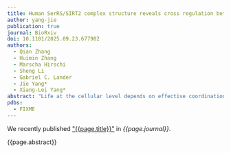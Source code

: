 ```yaml
---
title: Human SerRS/SIRT2 complex structure reveals cross regulation between translation and NAD+ metabolism
author: yang-jie
publication: true
journal: BioRxiv
doi: 10.1101/2025.09.23.677902
authors:
  - Qian Zhang
  - Huimin Zhang
  - Marscha Hirschi
  - Sheng Li
  - Gabriel C. Lander
  - Jie Yang*
  - Xiang-Lei Yang*
abstract: "Life at the cellular level depends on effective coordination between diverse processes. Here we uncover a novel cross-regulation between metabolism and translation through a 3.2 Å cryo-EM structure of human cytosolic seryl-tRNA synthetase (SerRS) bound to sirtuin-2 (SIRT2), an NAD+-dependent deacetylase. This interaction, naturally triggered by the NAD+ metabolite ADP-ribose (ADPR), resembles substrate binding and block SIRT2's active site. Interestingly, SerRS acetylation is not required for this interaction. SIRT2 binding sterically and allosterically impedes tRNA binding to SerRS, lowering charged tRNASer level and protein synthesis activity. Key interaction residues in both proteins emerged simultaneously in vertebrates, suggesting co-evolution for cross-regulation. Given ADPR's accumulation under stress, the ADPR-induced SerRS/SIRT2 interaction likely serves as a cell-protective response."
pdbs:
  - FIXME
---
```


We recently published ["{{page.title}}"](https://doi.org/{{page.doi}}) in *{{page.journal}}*.

{{page.abstract}}
